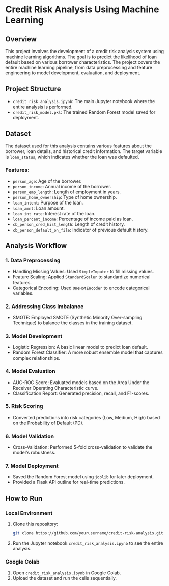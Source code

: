 # Credit Risk Analysis Using Machine Learning

## Overview
This project involves the development of a credit risk analysis system using machine learning algorithms.
The goal is to predict the likelihood of loan default based on various borrower characteristics. 
The project covers the entire machine learning pipeline, from data preprocessing and feature engineering to model development, evaluation, and deployment.

## Project Structure
- `credit_risk_analysis.ipynb`: The main Jupyter notebook where the entire analysis is performed.
- `credit_risk_model.pkl`: The trained Random Forest model saved for deployment.

## Dataset
The dataset used for this analysis contains various features about the borrower, loan details, and historical credit information.
The target variable is `loan_status`, which indicates whether the loan was defaulted.

### Features:
- `person_age`: Age of the borrower.
- `person_income`: Annual income of the borrower.
- `person_emp_length`: Length of employment in years.
- `person_home_ownership`: Type of home ownership.
- `loan_intent`: Purpose of the loan.
- `loan_amnt`: Loan amount.
- `loan_int_rate`: Interest rate of the loan.
- `loan_percent_income`: Percentage of income paid as loan.
- `cb_person_cred_hist_length`: Length of credit history.
- `cb_person_default_on_file`: Indicator of previous default history.

## Analysis Workflow

### 1. Data Preprocessing
- Handling Missing Values: Used `SimpleImputer` to fill missing values.
- Feature Scaling: Applied `StandardScaler` to standardize numerical features.
- Categorical Encoding: Used `OneHotEncoder` to encode categorical variables.

### 2. Addressing Class Imbalance
- SMOTE: Employed SMOTE (Synthetic Minority Over-sampling Technique) to balance the classes in the training dataset.

### 3. Model Development
- Logistic Regression: A basic linear model to predict loan default.
- Random Forest Classifier: A more robust ensemble model that captures complex relationships.

### 4. Model Evaluation
- AUC-ROC Score: Evaluated models based on the Area Under the Receiver Operating Characteristic curve.
- Classification Report: Generated precision, recall, and F1-scores.

### 5. Risk Scoring
- Converted predictions into risk categories (Low, Medium, High) based on the Probability of Default (PD).

### 6. Model Validation
- Cross-Validation: Performed 5-fold cross-validation to validate the model's robustness.

### 7. Model Deployment
- Saved the Random Forest model using `joblib` for later deployment.
- Provided a Flask API outline for real-time predictions.

## How to Run

### Local Environment
1. Clone this repository:
    ```bash
    git clone https://github.com/yourusername/credit-risk-analysis.git
    ```
2. Run the Jupyter notebook `credit_risk_analysis.ipynb` to see the entire analysis.

### Google Colab
1. Open `credit_risk_analysis.ipynb` in Google Colab.
2. Upload the dataset and run the cells sequentially.


